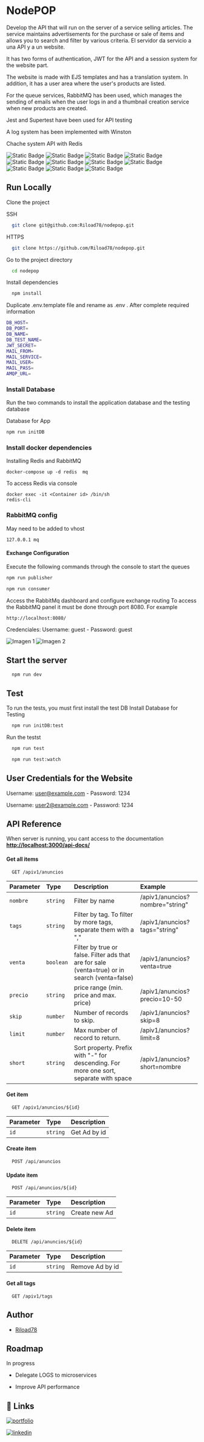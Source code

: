 
# NodePOP

Develop the API that will run on the server of a service selling articles. The service maintains advertisements for the purchase or sale of items and allows you to search and filter by various criteria. El servidor da servicio a una API y a un website.

It has two forms of authentication, JWT for the API and a session system for the website part.

The website is made with EJS templates and has a translation system. In addition, it has a user area where the user's products are listed. 

For the queue services, RabbitMQ has been used, which manages the sending of emails when the user logs in and a thumbnail creation service when new products are created.

Jest and Supertest have been used for API testing

A log system has been implemented with Winston

Chache system API with Redis

![Static Badge](https://img.shields.io/badge/NODE-8A2BE2)
![Static Badge](https://img.shields.io/badge/EXPRESS-94E33B)
![Static Badge](https://img.shields.io/badge/MONGO-EDCE72)
![Static Badge](https://img.shields.io/badge/EJS-F679FC)
![Static Badge](https://img.shields.io/badge/SWAGEER-BD415B)
![Static Badge](https://img.shields.io/badge/JWT-3F7C85)
![Static Badge](https://img.shields.io/badge/JEST-00CCBF)
![Static Badge](https://img.shields.io/badge/SUPERTEST-72F2EB)
![Static Badge](https://img.shields.io/badge/RABBITMQ-747E7E)
![Static Badge](https://img.shields.io/badge/REDIS-103778)
![Static Badge](https://img.shields.io/badge/WINSTON-FF7A48)


## Run Locally

Clone the project

SSH
```bash
  git clone git@github.com:Riload78/nodepop.git
```
HTTPS
```bash
  git clone https://github.com/Riload78/nodepop.git
```

Go to the project directory

```bash
  cd nodepop
```

Install dependencies

```bash
  npm install
```

Duplicate .env.template file and rename as .env . After complete required information 

```bash
DB_HOST=
DB_PORT=
DB_NAME=
DB_TEST_NAME=
JWT_SECRET=
MAIL_FROM=
MAIL_SERVICE=
MAIL_USER=
MAIL_PASS=
AMQP_URL=
```

### Install Database

Run the two commands to install the application database and the testing database

Database for App
```bash
npm run initDB
```

### Install docker dependencies
Installing Redis and RabbitMQ
````
docker-compose up -d redis  mq
````
To access Redis via console
````
docker exec -it <Container id> /bin/sh
redis-cli
````
### RabbitMQ config
May need to be added to vhost
```
127.0.0.1 mq
```
#### Exchange Configuration
Execute the following commands through the console to start the queues

```bash
npm run publisher
```
```bash
npm run consumer
```
Access the RabbitMq dashboard and configure exchange routing
To access the RabbitMQ panel it must be done through port 8080. For example
````
http://localhost:8080/
````

Credenciales:
Username: guest - Password: guest


![Imagen 1](https://raw.githubusercontent.com/Riload78/nodepop/main/asset-github/exchange.png)
![Imagen 2](https://raw.githubusercontent.com/Riload78/nodepop/main/asset-github/queue.png)

## Start the server

```bash
  npm run dev
```

## Test

To run the tests, you must first install the test DB
Install Database for Testing
```bash
  npm run initDB:test
```
Run the testst
```bash
  npm run test
```
```bash
  npm run test:watch
```

## User Credentials for the Website
Username: user@example.com - Password: 1234


Username: user2@example.com - Password: 1234


## API Reference
When server is running, you cant access to the documentation **[http://localhost:3000/api-docs/](http://localhost:3000/api-docs/#/Anuncios/getAnuncios)** 

#### Get all items

```http
  GET /apiv1/anuncios
```

| Parameter | Type     | Description                                                                                  | Example                         |
| :-------- | :------- | :------------------------------------------------------------------------------------------- |:------------------------------- |
| `nombre`  | `string` | Filter by name                                                                               | /apiv1/anuncios?nombre="string" |
| `tags`    | `string` | Filter by tag. To filter by more tags, separate them with a ","                              | /apiv1/anuncios?tags="string"   |
| `venta`   | `boolean`| Filter by true or false. Filter ads that are for sale (venta=true) or in search (venta=false)| /apiv1/anuncios?venta=true      |
| `precio ` | `string` | price range (min. price and max. price)                                                      | /apiv1/anuncios?precio=10-50    |
| `skip `   | `number` | Number of records to skip.                                                                   | /apiv1/anuncios?skip=8          |
| `limit `  | `number` | Max number of record to return.                                                              | /apiv1/anuncios?limit=8         |
| `short `  | `string` | Sort property. Prefix with "-" for descending. For more one sort, separate with space        | /apiv1/anuncios?short=nombre    |


#### Get item

```http
  GET /apiv1/anuncios/${id}
```

| Parameter | Type     | Description                       |
| :-------- | :------- | :-------------------------------- |
| `id`      | `string` | Get Ad by id                     |


#### Create item

```http
  POST /api/anuncios
```


#### Update item

```http
  POST /api/anuncios/${id}
```

| Parameter | Type     | Description                       |
| :-------- | :------- | :-------------------------------- |
| `id`      | `string` | Create new Ad                     |

#### Delete item

```http
  DELETE /api/anuncios/${id}
```

| Parameter | Type     | Description                       |
| :-------- | :------- | :-------------------------------- |
| `id`      | `string` | Remove Ad by id                        |


#### Get all tags

```http
  GET /apiv1/tags
```



## Author

- [Riload78](https://github.com/Riload78)



## Roadmap
In progress
- Delegate LOGS to microservices

- Improve API performance


## 🔗 Links
[![portfolio](https://img.shields.io/badge/my_portfolio-000?style=for-the-badge&logo=ko-fi&logoColor=white)](https://riload78.github.io/portfolio/)

[![linkedin](https://img.shields.io/badge/linkedin-0A66C2?style=for-the-badge&logo=linkedin&logoColor=white)](https://www.linkedin.com/)


